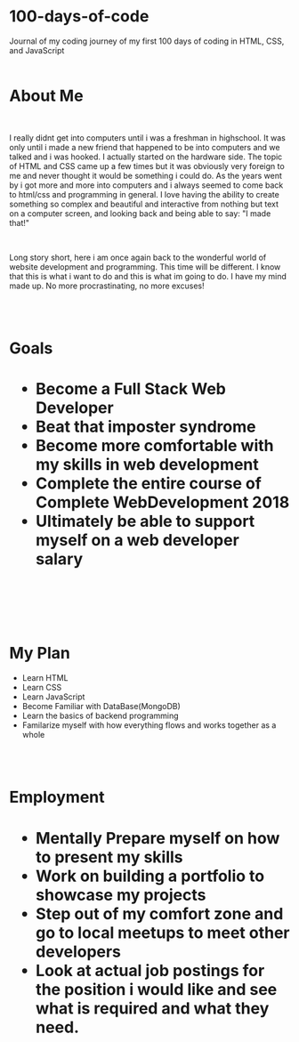 # 100-days-of-code
Journal of my coding journey of my first 100 days of coding in HTML, CSS, and JavaScript
<br>
<br>





<h1><strong>About Me</strong></h1>
<br>
<p>I really didnt get into computers until i was a freshman in highschool.  It was only until i made a new friend that happened to be into computers and we talked and i was hooked.  I actually started on the hardware side.  The topic of HTML and CSS came up a few times but it was obviously very foreign to me and never thought it would be something i could do.  As the years went by i got more and more into computers and i always seemed to come back to html/css and programming in general.  I love having the ability to create something so complex and beautiful and interactive from nothing but text on a computer screen, and looking back and being able to say: "I made that!"</p>
<br>
 <p>Long story short,  here i am once again back to the wonderful world of website development and programming.  This time will be different.  I know that this is what i want to do and this is what im going to do.  I have my mind made up.  No more procrastinating, no more excuses!</p>
<br>
<br>
<h1><strong>Goals</strong><h1>
<p>
<ul>
  <li>Become a Full Stack Web Developer</li>
  <li>Beat that imposter syndrome</li>
  <li>Become more comfortable with my skills in web development</li>
  <li>Complete the entire course of Complete WebDevelopment 2018</li>
  <li>Ultimately be able to support myself on a web developer salary</li>
</ul>
</p>
<br>
<br>
<h1><strong>My Plan</strong></h1>
<ul>
  <li>Learn HTML</li>
  <li>Learn CSS</li>
  <li>Learn JavaScript</li>
  <li>Become Familiar with DataBase(MongoDB)</li>
  <li>Learn the basics of backend programming</li>
  <li>Familarize myself with how everything flows and works together as a whole</li>
</ul>
<br>
<br>
<h1><strong>Employment</strong><h1>
<p>
<ul>
  <li>Mentally Prepare myself on how to present my skills</li>
  <li>Work on building a portfolio to showcase my projects</li>
  <li>Step out of my comfort zone and go to local meetups to meet other developers</li>
  <li>Look at actual job postings for the position i would like and see what is required and what they need.</li>
</ul>
<p>
